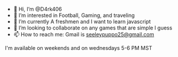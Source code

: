 - 👋 Hi, I’m @D4rk406
- 👀 I’m interested in Football, Gaming, and traveling
- 🌱 I’m currently A freshmen and I want to learn javascript
- 💞️ I’m looking to collaborate on any games that are simple I guess
- 📫 How to reach me: Gmail is seeleypuppo25@gmail.com

I'm available on weekends and on wednesdays 5-6 PM MST
